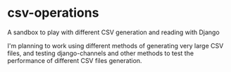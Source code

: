 # csv-operations
A sandbox to play with different CSV generation and reading with Django

I'm planning to work using different methods of generating very large CSV files, and testing django-channels and other methods to test the performance of different CSV files generation.
